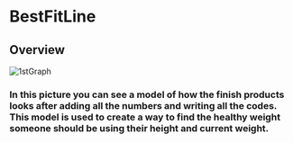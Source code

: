 # BestFitLine

## Overview 
![1stGraph](https://github.com/Mxxxse/BestFitLine/assets/146729653/96675395-d606-46e9-9dd8-d24a1d2ae0e1)

### In this picture you can see a model of how the finish products looks after adding all the numbers and writing all the codes. This model is used to create a way to find the healthy weight someone should be using their height and current weight. 

